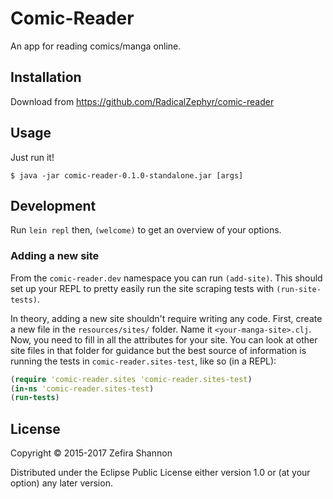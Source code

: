 # Comic-Reader

An app for reading comics/manga online.

## Installation

Download from https://github.com/RadicalZephyr/comic-reader

## Usage

Just run it!

    $ java -jar comic-reader-0.1.0-standalone.jar [args]

## Development

Run `lein repl` then, `(welcome)` to get an overview of your options.

### Adding a new site

From the `comic-reader.dev` namespace you can run `(add-site)`. This
should set up your REPL to pretty easily run the site scraping tests
with `(run-site-tests)`.

In theory, adding a new site shouldn't require writing any code.
First, create a new file in the `resources/sites/` folder. Name it
`<your-manga-site>.clj`. Now, you need to fill in all the attributes
for your site. You can look at other site files in that folder for
guidance but the best source of information is running the tests in
`comic-reader.sites-test`, like so (in a REPL):

``` clojure
(require 'comic-reader.sites 'comic-reader.sites-test)
(in-ns 'comic-reader.sites-test)
(run-tests)
```

## License

Copyright © 2015-2017 Zefira Shannon

Distributed under the Eclipse Public License either version 1.0 or (at
your option) any later version.
